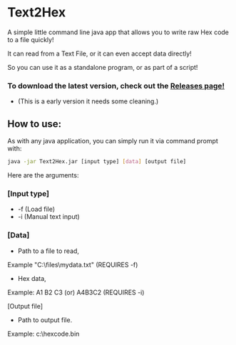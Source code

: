 # Text2Hex

A simple little command line java app that allows you to write raw Hex code to a file quickly!

It can read from a Text File, or it can even accept data directly!

So you can use it as a standalone program, or as part of a script!



### To download the latest version, check out the [Releases page!](https://github.com/BOBdotEXE/Text2Hex/releases)

* (This is a early version it needs some cleaning.)

## How to use:
 
As with any java application, you can simply run it via command prompt with:

```sh 
java -jar Text2Hex.jar [input type] [data] [output file]
 ```
Here are the arguments:
 
### [Input type]
 
* -f   (Load file)
* -i    (Manual text input)
 
### [Data]

* Path to a file to read, 

 Example "C:\files\mydata.txt" (REQUIRES -f)
 
* Hex data,
 
Example: A1 B2 C3 (or) A4B3C2 (REQUIRES -i)
 
[Output file]
 
* Path to output file.
 
 Example: c:\hexcode.bin
